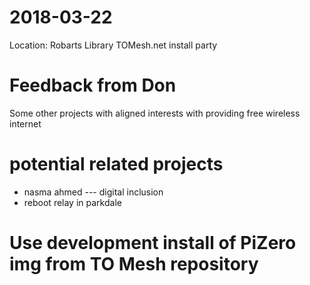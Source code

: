 # 2018-03-22
Location: Robarts Library TOMesh.net install party

# Feedback from Don
Some other projects with aligned interests with providing free wireless internet
# potential related projects
  + nasma ahmed --- digital inclusion
  + reboot relay in parkdale

# Use development install of PiZero img from TO Mesh repository

